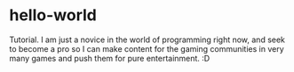 # hello-world
Tutorial.
I am just a novice in the world of programming right now, and seek to become a pro so I can make content for the gaming communities in very many games and push them for pure entertainment. :D
